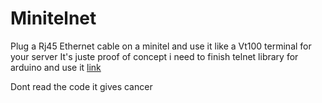 Minitelnet
==========

Plug a Rj45 Ethernet cable on a minitel and use it like a Vt100 terminal for your server
It's juste proof of concept i need to finish telnet library  for arduino and use it [link](https://github.com/spectrenoir06/Telnet4arduino)

Dont read the code it gives cancer
